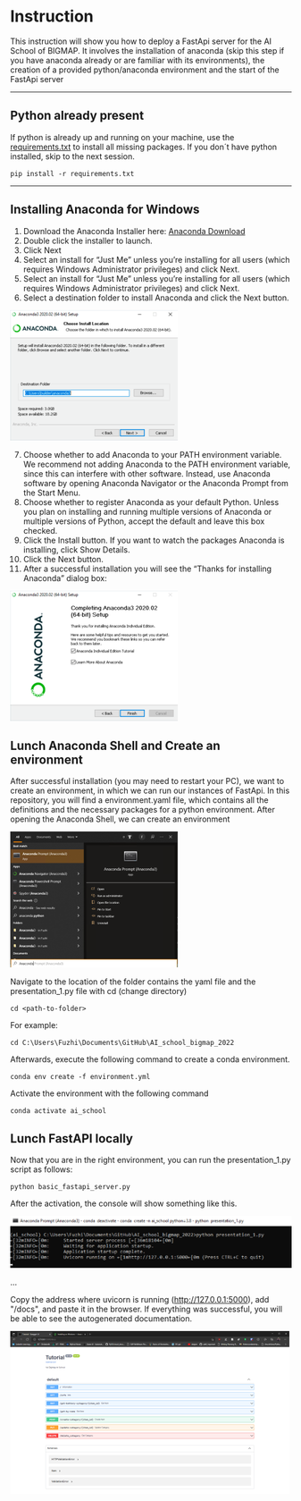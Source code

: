 # Instruction

This instruction will show you how to deploy a FastApi server for the AI School of BIGMAP.
It involves the installation of anaconda (skip this step if you have anaconda already or are familiar with its environments), the creation of a provided python/anaconda environment and the start of the FastApi server

---
## Python already present

If python is already up and running on your machine, use the [requirements.txt](/tutorial/requirements.txt) to install all missing packages. If you don´t have python installed, skip to the next session.

```
pip install -r requirements.txt
```
---
## Installing Anaconda for Windows

1. Download the Anaconda Installer here: [Anaconda Download](https://www.anaconda.com/products/individual#windows)
2. Double click the installer to launch.
3. Click Next
4. Select an install for “Just Me” unless you’re installing for all users (which requires Windows Administrator privileges) and click Next.
5. Select an install for “Just Me” unless you’re installing for all users (which requires Windows Administrator privileges) and click Next.
6. Select a destination folder to install Anaconda and click the Next button.

![](tutorial/images/win-install-destination.png)

7. Choose whether to add Anaconda to your PATH environment variable. We recommend not adding Anaconda to the PATH environment variable, since this can interfere with other software. Instead, use Anaconda software by opening Anaconda Navigator or the Anaconda Prompt from the Start Menu.
8. Choose whether to register Anaconda as your default Python. Unless you plan on installing and running multiple versions of Anaconda or multiple versions of Python, accept the default and leave this box checked.
9. Click the Install button. If you want to watch the packages Anaconda is installing, click Show Details.
10. Click the Next button.
11. After a successful installation you will see the “Thanks for installing Anaconda” dialog box:

![](tutorial/images/win-install-complete.png)

## Lunch Anaconda Shell and Create an environment

After successful installation (you may need to restart your PC), we want to create an environment, in which we can run our instances of FastApi. In this repository, you will find a environment.yaml file, which contains all the definitions and the necessary packages for a python environment.
After opening the Anaconda Shell, we can create an environment

![](tutorial/images/Anaconda-env.png)

Navigate to the location of the folder contains the yaml file and the presentation_1.py file with cd (change directory)

```
cd <path-to-folder>
```

For example:

```
cd C:\Users\Fuzhi\Documents\GitHub\AI_school_bigmap_2022
```

Afterwards, execute the following command to create a conda environment.

```
conda env create -f environment.yml
```

Activate the environment with the following command

```
conda activate ai_school
```

## Lunch FastAPI locally

Now that you are in the right environment, you can run the presentation_1.py script as follows:

```
python basic_fastapi_server.py
```

After the activation, the console will show something like this.

![Presentation](tutorial/images/CondaPresentation.png)

...

Copy the address where uvicorn is running (<http://127.0.0.1:5000>), add "/docs", and paste it in the browser.
If everything was successful, you will be able to see the autogenerated documentation.

![Success](tutorial/images/TutorialFasAPI.png)

